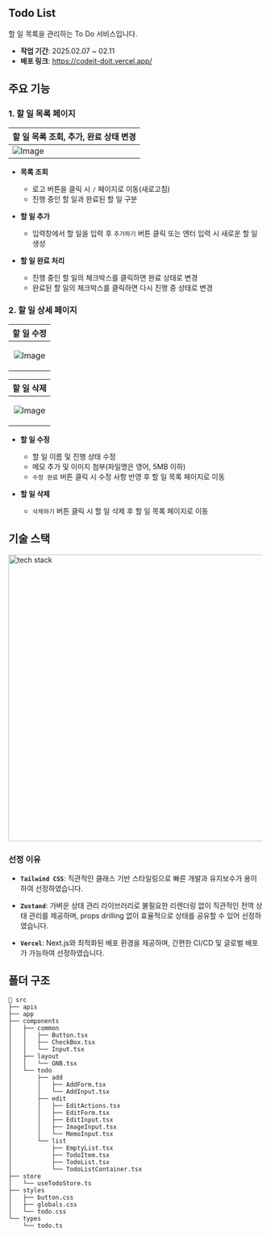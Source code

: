 ## Todo List

할 일 목록을 관리하는 To Do 서비스입니다.

- **작업 기간**: 2025.02.07 ~ 02.11
- **배포 링크**: https://codeit-doit.vercel.app/

## 주요 기능

### 1. 할 일 목록 페이지

| **할 일 목록 조회, 추가, 완료 상태 변경**                                                 |
| ----------------------------------------------------------------------------------------- |
| ![Image](https://github.com/user-attachments/assets/4b0046f5-5d55-4aa8-a3e6-196d2ed2761e) |

- **목록 조회**

  - 로고 버튼을 클릭 시 `/` 페이지로 이동(새로고침)
  - 진행 중인 할 일과 완료된 할 일 구분

- **할 일 추가**

  - 입력창에서 할 일을 입력 후 `추가하기` 버튼 클릭 또는 엔터 입력 시 새로운 할 일 생성

- **할 일 완료 처리**
  - 진행 중인 할 일의 체크박스를 클릭하면 완료 상태로 변경
  - 완료된 할 일의 체크박스를 클릭하면 다시 진행 중 상태로 변경

### 2. 할 일 상세 페이지

| **할 일 수정**                                                                                                  |
| --------------------------------------------------------------------------------------------------------------- |
| <p align="center">![Image](https://github.com/user-attachments/assets/2e41b6b5-6468-42b4-8084-a7e3035ce183)</p> |

| **할 일 삭제**                                                                                                  |
| --------------------------------------------------------------------------------------------------------------- |
| <p align="center">![Image](https://github.com/user-attachments/assets/f20b306d-2efb-4cbc-af58-557d3a9f13a8)</p> |

- **할 일 수정**

  - 할 일 이름 및 진행 상태 수정
  - 메모 추가 및 이미지 첨부(파일명은 영어, 5MB 이하)
  - `수정 완료` 버튼 클릭 시 수정 사항 반영 후 할 일 목록 페이지로 이동

- **할 일 삭제**
  - `삭제하기` 버튼 클릭 시 할 일 삭제 후 할 일 목록 페이지로 이동

## 기술 스택

<img width="569" alt="tech stack" src="https://github.com/user-attachments/assets/be0250c6-0e96-4949-a474-324057b574fc">

### 선정 이유

- **`Tailwind CSS`**: 직관적인 클래스 기반 스타일링으로 빠른 개발과 유지보수가 용이하여 선정하였습니다.

- **`Zustand`**: 가벼운 상태 관리 라이브러리로 불필요한 리렌더링 없이 직관적인 전역 상태 관리를 제공하며, props drilling 없이 효율적으로 상태를 공유할 수 있어 선정하였습니다.

- **`Vercel`**: Next.js와 최적화된 배포 환경을 제공하며, 간편한 CI/CD 및 글로벌 배포가 가능하여 선정하였습니다.

## 폴더 구조

```
📂 src
├── apis
├── app
├── components
│   ├── common
│   │   ├── Button.tsx
│   │   ├── CheckBox.tsx
│   │   └── Input.tsx
│   ├── layout
│   │   └── GNB.tsx
│   └── todo
│       ├── add
│       │   ├── AddForm.tsx
│       │   └── AddInput.tsx
│       ├── edit
│       │   ├── EditActions.tsx
│       │   ├── EditForm.tsx
│       │   ├── EditInput.tsx
│       │   ├── ImageInput.tsx
│       │   └── MemoInput.tsx
│       └── list
│           ├── EmptyList.tsx
│           ├── TodoItem.tsx
│           ├── TodoList.tsx
│           └── TodoListContainer.tsx
├── store
│   └── useTodoStore.ts
├── styles
│   ├── button.css
│   ├── globals.css
│   └── todo.css
└── types
    └── todo.ts
```
